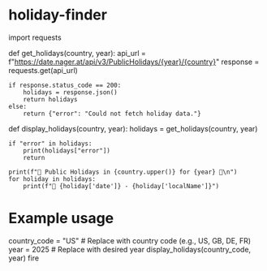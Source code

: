 # holiday-finder
import requests

def get_holidays(country, year):
    api_url = f"https://date.nager.at/api/v3/PublicHolidays/{year}/{country}"
    response = requests.get(api_url)
    
    if response.status_code == 200:
        holidays = response.json()
        return holidays
    else:
        return {"error": "Could not fetch holiday data."}

def display_holidays(country, year):
    holidays = get_holidays(country, year)
    
    if "error" in holidays:
        print(holidays["error"])
        return
    
    print(f"🎉 Public Holidays in {country.upper()} for {year} 🎉\n")
    for holiday in holidays:
        print(f"📅 {holiday['date']} - {holiday['localName']}")
    
# Example usage
country_code = "US"  # Replace with country code (e.g., US, GB, DE, FR)
year = 2025  # Replace with desired year
display_holidays(country_code, year)
fire
